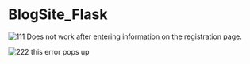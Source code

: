# BlogSite_Flask
![111](https://github.com/defSerotonin/BlogSite_Flask/assets/83265134/236cdb81-03ab-4fe5-bead-19abed3d2b5a)
Does not work after entering information on the registration page.

![222](https://github.com/defSerotonin/BlogSite_Flask/assets/83265134/736c8d9e-8b6b-4d9b-84d8-15c2d243f365)
this error pops up
